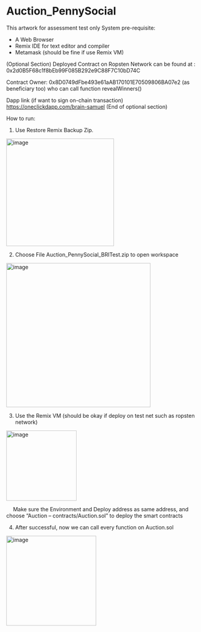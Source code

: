 # Auction_PennySocial
This artwork for assessment test only
System pre-requisite:
-	A Web Browser
-	Remix IDE for text editor and compiler
-	Metamask (should be fine if use Remix VM)


(Optional Section)
Deployed Contract on Ropsten Network can be found at :
0x2d0B5F68c1f8bEb99F085B292e9C88F7C10bD74C

Contract Owner:
0x8D0749dFbe493e61aAB170101E70509806BA07e2
(as beneficiary too) who can call function revealWinners()

Dapp link (if want to sign on-chain transaction)
https://oneclickdapp.com/brain-samuel
(End of optional section)

How to run: 
1.	Use Restore Remix Backup Zip.
<img width="285" alt="image" src="https://user-images.githubusercontent.com/25977167/193518821-07b7e1ea-2bf0-46f2-9bae-f5e283894492.png">


2.	Choose File Auction_PennySocial_BRITest.zip to open workspace
 <img width="382" alt="image" src="https://user-images.githubusercontent.com/25977167/193518849-b3fd0d13-cae8-4b11-8c09-5cadba01b257.png">

3.	Use the Remix VM (should be okay if deploy on test net such as ropsten network)
<img width="186" alt="image" src="https://user-images.githubusercontent.com/25977167/193518881-87893833-ab2c-4886-9375-e0946bee291a.png">

 
Make sure the Environment and Deploy address as same address, and choose
“Auction – contracts/Auction.sol” to deploy the smart contracts

4.	After successful, now we can call every function on Auction.sol 
<img width="238" alt="image" src="https://user-images.githubusercontent.com/25977167/193518912-6159ebf2-6af5-44bf-bac5-4e5839022981.png">

